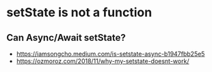 # setState is not a function
## Can Async/Await setState?
- https://iamsongcho.medium.com/is-setstate-async-b1947fbb25e5
- https://ozmoroz.com/2018/11/why-my-setstate-doesnt-work/
